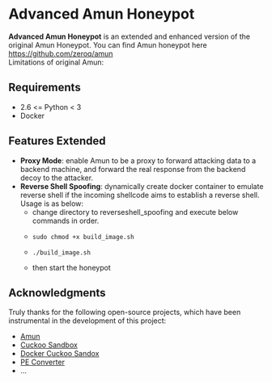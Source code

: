 # Advanced Amun Honeypot
**Advanced Amun Honeypot** is an extended and enhanced version of the original Amun Honeypot. You can find Amun honeypot here https://github.com/zeroq/amun  
Limitations of original Amun:

## Requirements
- 2.6 <= Python < 3
- Docker

## Features Extended
- **Proxy Mode**: enable Amun to be a proxy to forward attacking data to a backend machine, and forward the real response from the backend decoy to the attacker.
- **Reverse Shell Spoofing**: dynamically create docker container to emulate reverse shell if the incoming shellcode aims to establish a reverse shell. Usage is as below:
  - change directory to reverseshell_spoofing and execute below commands in order.
  - ```
    sudo chmod +x build_image.sh
    ```
  - ```
    ./build_image.sh
    ```
  - then start the honeypot

 
## Acknowledgments
Truly thanks for the following open-source projects, which have been instrumental in the development of this project:

- [Amun](https://github.com/zeroq/amun)
- [Cuckoo Sandbox](https://github.com/cuckoosandbox/cuckoo)
- [Docker Cuckoo Sandox](https://github.com/blacktop/docker-cuckoo)
- [PE Converter](https://github.com/0xballistics/inject2pe)
- ...







